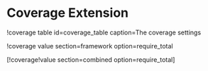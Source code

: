 # Coverage Extension

!coverage table id=coverage_table caption=The coverage settings

!coverage value section=framework option=require_total

[!coverage!value section=combined option=require_total]

